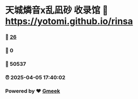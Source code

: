 # 天城燐音x乱凪砂 收录馆 :link: https://yotomi.github.io/rinsa 
### :page_facing_up: [26](https://yotomi.github.io/rinsa/tag.html) 
### :speech_balloon: 0 
### :hibiscus: 50537 
### :alarm_clock: 2025-04-05 17:40:02 
### Powered by :heart: [Gmeek](https://github.com/Meekdai/Gmeek)
